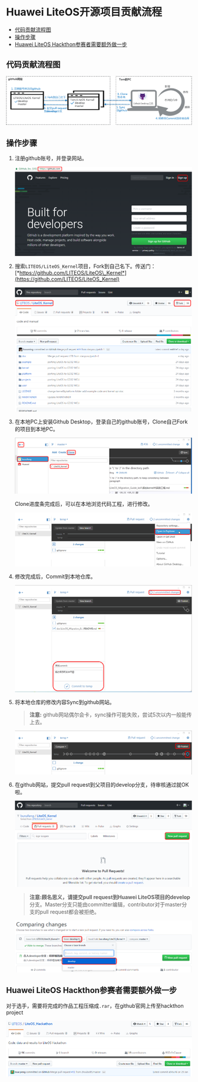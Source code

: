 # Huawei LiteOS开源项目贡献流程
* [代码贡献流程图](#代码贡献流程图)
* [操作步骤](#操作步骤)
* [Huawei LiteOS Hackthon参赛者需要额外做一步](#Huawei-LiteOS-Hackthon参赛者需要额外做一步)

## 代码贡献流程图
![](./meta/image1.png)

## 操作步骤

1.  注册github账号，并登录网站。
  
	![](./meta/image2.png)

2.  搜索`LITEOS/LiteOS_Kernel`项目，Fork到自己名下。传送门：[*https://github.com/LITEOS/LiteOS\_Kernel*](https://github.com/LITEOS/LiteOS_Kernel)

	![](./meta/image3.png)

3.  在本地PC上安装Github Desktop，登录自己的github账号，Clone自己Fork的项目到本地PC。
	
	![](./meta/image4.png)

	Clone进度条完成后，可以在本地浏览代码工程，进行修改。
	
	![](./meta/image5.png)

4.  修改完成后，Commit到本地仓库。
	
	![](./meta/image6.png)

5.  将本地仓库的修改内容Sync到github网站。
  
	>**注意:** github网站偶尔会卡，sync操作可能失败，尝试5次以内一般能传上去。
	
	![](./meta/image7.png)

6.  在github网站，提交pull request到父项目的develop分支，待审核通过就OK啦。
	
	![](./meta/image8.png)  

	>**注意:**顾名思义，请提交pull request到Huawei LiteOS项目的**develop**分支。Master分支只能由committer编辑，contributor对于master分支的pull request都会被拒绝。
	
	![](./meta/image9.png)

## Huawei LiteOS Hackthon参赛者需要额外做一步

对于选手，需要将完成的作品工程压缩成`.rar`，在github官网上传至hackthon project

![](./meta/image10.png)


